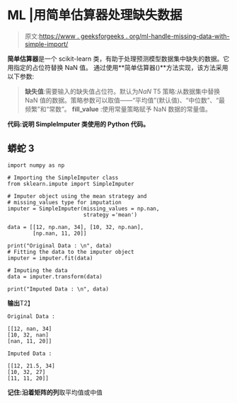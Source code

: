 # ML |用简单估算器处理缺失数据

> 原文:[https://www . geeksforgeeks . org/ml-handle-missing-data-with-simple-import/](https://www.geeksforgeeks.org/ml-handle-missing-data-with-simple-imputer/)

**简单估算器**是一个 scikit-learn 类，有助于处理预测模型数据集中缺失的数据。它用指定的占位符替换 NaN 值。
通过使用**简单估算器()**方法实现，该方法采用以下参数:

> **缺失值**:需要输入的缺失值占位符。默认为*NaN*
> T5 策略:从数据集中替换 NaN 值的数据。策略参数可以取值——“平均值”(默认值)、“中位数”、“最频繁”和“常数”。
> **fill_value** :使用常量策略赋予 NaN 数据的常量值。

**代码:说明 SimpleImputer 类使用的 Python 代码。**

## 蟒蛇 3

```
import numpy as np

# Importing the SimpleImputer class
from sklearn.impute import SimpleImputer

# Imputer object using the mean strategy and
# missing_values type for imputation
imputer = SimpleImputer(missing_values = np.nan,
                        strategy ='mean')

data = [[12, np.nan, 34], [10, 32, np.nan],
        [np.nan, 11, 20]]

print("Original Data : \n", data)
# Fitting the data to the imputer object
imputer = imputer.fit(data)

# Imputing the data    
data = imputer.transform(data)

print("Imputed Data : \n", data)
```

**输出**T2】

```
Original Data : 

[[12, nan, 34]
[10, 32, nan]
[nan, 11, 20]]

Imputed Data : 

[[12, 21.5, 34]
[10, 32, 27]
[11, 11, 20]]
```

**记住:沿着矩阵的列**取平均值或中值